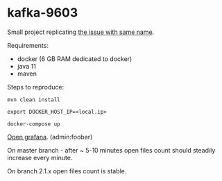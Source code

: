 # kafka-9603

Small project replicating [the issue with same name](https://issues.apache.org/jira/browse/KAFKA-9603).

Requirements:
* docker (6 GB RAM dedicated to docker)
* java 11
* maven

Steps to reproduce:

`mvn clean install`

`export DOCKER_HOST_IP=<local.ip>`

`docker-compose up`

[Open grafana](http://localhost:3000/d/Zb54iIqZk/open-files?panelId=2&fullscreen&orgId=1&refresh=10s). (admin:foobar)

On master branch - after ~ 5-10 minutes open files count should steadily increase every minute.

On branch 2.1.x open files count is stable.